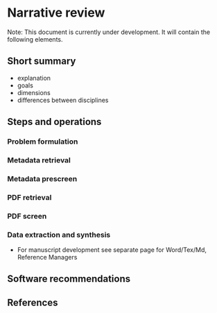 # Narrative review

Note: This document is currently under development. It will contain the following elements.

## Short summary

- explanation
- goals
- dimensions
- differences between disciplines

## Steps and operations

### Problem formulation

### Metadata retrieval

### Metadata prescreen

### PDF retrieval

### PDF screen

### Data extraction and synthesis

- For manuscript development see separate page for Word/Tex/Md, Reference Managers

## Software recommendations

## References
